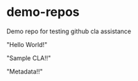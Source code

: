 # demo-repos
Demo repo for testing github cla assistance

"Hello World!"

"Sample CLA!!"

"Metadata!!"
